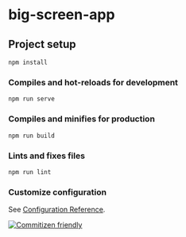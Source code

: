# big-screen-app

## Project setup

```
npm install
```

### Compiles and hot-reloads for development

```
npm run serve
```

### Compiles and minifies for production

```
npm run build
```

### Lints and fixes files

```
npm run lint
```

### Customize configuration

See [Configuration Reference](https://cli.vuejs.org/config/).

[![Commitizen friendly](https://img.shields.io/badge/commitizen-friendly-brightgreen.svg)](http://commitizen.github.io/cz-cli/)
